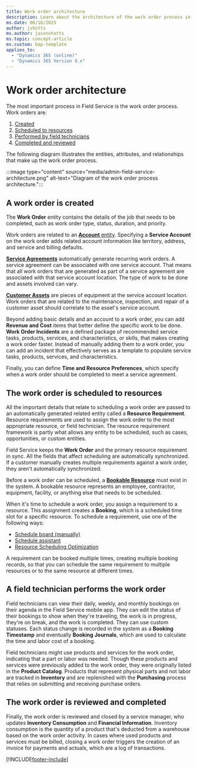 ```yaml
---
title: Work order architecture
description: Learn about the architecture of the work order process in Dynamics 365 Field Service.
ms.date: 06/16/2025
author: jshotts
ms.author: jasonshotts
ms.topic: concept-article
ms.custom: bap-template
applies_to: 
  - "Dynamics 365 (online)"
  - "Dynamics 365 Version 9.x"
---
```


# Work order architecture

The most important process in Field Service is the work order process. Work orders are:

1. [Created](#a-work-order-is-created)
1. [Scheduled to resources](#the-work-order-is-scheduled-to-resources)
1. [Performed by field technicians](#a-field-technician-performs-the-work-order)
1. [Completed and reviewed](#the-work-order-is-reviewed-and-completed)

The following diagram illustrates the entities, attributes, and relationships that make up the work order process.

:::image type="content" source="media/admin-field-service-architecture.png" alt-text="Diagram of the work order process architecture.":::

## A work order is created

The **Work Order** entity contains the details of the job that needs to be completed, such as work order type, status, duration, and priority.

Work orders are related to an [**Account** entity](accounts.md). Specifying a **Service Account** on the work order adds related account information like territory, address, and service and billing defaults.

[**Service Agreements**](set-up-customer-agreements.md) automatically generate recurring work orders. A service agreement can be associated with one service account. That means that all work orders that are generated as part of a service agreement are associated with that service account location. The type of work to be done and assets involved can vary.

[**Customer Assets**](assets.md) are pieces of equipment at the service account location. Work orders that are related to the maintenance, inspection, and repair of a customer asset should correlate to the asset's service account.

Beyond adding basic details and an account to a work order, you can add **Revenue and Cost** items that better define the specific work to be done. **Work Order Incidents** are a defined package of recommended service tasks, products, services, and characteristics, or skills, that makes creating a work order faster. Instead of manually adding them to a work order, you can add an incident that effectively serves as a template to populate service tasks, products, services, and characteristics.

Finally, you can define **Time and Resource Preferences**, which specify when a work order should be completed to meet a service agreement.

## The work order is scheduled to resources

All the important details that relate to scheduling a work order are passed to an automatically generated related entity called a **Resource Requirement**. Resource requirements are used to assign the work order to the most appropriate resource, or field technician. The resource requirement framework is partly what allows any entity to be scheduled, such as cases, opportunities, or custom entities.

Field Service keeps the **Work Order** and the primary resource requirement in sync. All the fields that affect scheduling are automatically synchronized. If a customer manually creates multiple requirements against a work order, they aren't automatically synchronized.

Before a work order can be scheduled, a [**Bookable Resource**](set-up-bookable-resources.md) must exist in the system. A bookable resource represents an employee, contractor, equipment, facility, or anything else that needs to be scheduled.

When it's time to schedule a work order, you assign a requirement to a resource. This assignment creates a **Booking**, which is a scheduled time slot for a specific resource. To schedule a requirement, use one of the following ways:

- [Schedule board (manually)](work-with-schedule-board.md)
- [Schedule assistant](schedule-assistant.md)
- [Resource Scheduling Optimization](rso-overview.md)

A requirement can be booked multiple times, creating multiple booking records, so that you can schedule the same requirement to multiple resources or to the same resource at different times.

## A field technician performs the work order

Field technicians can view their daily, weekly, and monthly bookings on their agenda in the Field Service mobile app. They can edit the status of their bookings to show when they're traveling, the work is in progress, they're on break, and the work is completed. They can use custom statuses. Each status change is recorded in the system as a **Booking Timestamp** and eventually **Booking Journals**, which are used to calculate the time and labor cost of a booking.

Field technicians might use products and services for the work order, indicating that a part or labor was needed. Though these products and services were previously added to the work order, they were originally listed in the **Product Catalog**. Products that represent physical parts and not labor are tracked in **Inventory** and are replenished with the **Purchasing** process that relies on submitting and receiving purchase orders.

## The work order is reviewed and completed

Finally, the work order is reviewed and closed by a service manager, who updates **Inventory Consumption** and **Financial Information**. Inventory consumption is the quantity of a product that's deducted from a warehouse based on the work order activity. In cases where used products and services must be billed, closing a work order triggers the creation of an invoice for payments and actuals, which are a log of transactions.

[!INCLUDE[footer-include](../includes/footer-banner.md)]

